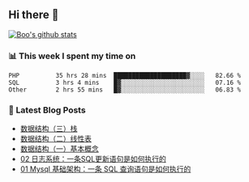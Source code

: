 ## Hi there 👋

[![Boo's github stats](https://github-readme-stats.vercel.app/api?username=0xAiKang)](https://github.com/anuraghazra/github-readme-stats)

<!-- [![Most Used Langs](https://github-readme-stats.vercel.app/api/top-langs/?username=0xAiKang)](https://github.com/anuraghazra/github-readme-stats) -->

### 📊 This week I spent my time on
<!--START_SECTION:waka-->

```text
PHP          35 hrs 28 mins  ████████████████████▓░░░░   82.66 %
SQL          3 hrs 4 mins    █▓░░░░░░░░░░░░░░░░░░░░░░░   07.16 %
Other        2 hrs 55 mins   █▓░░░░░░░░░░░░░░░░░░░░░░░   06.83 %
```

<!--END_SECTION:waka-->

### 📕 Latest Blog Posts
<!-- BLOG-POST-LIST:START -->
- [数据结构（三）栈](https://www.0x2beace.com/data-structure-3-stack/)
- [数据结构（二）线性表](https://www.0x2beace.com/data-structure-2-linear-table/)
- [数据结构（一）基本概念](https://www.0x2beace.com/data-structure-1-basic-concepts/)
- [02 日志系统：一条SQL更新语句是如何执行的](https://www.0x2beace.com/logging-system-how-an-sql-update-statement-is-executed/)
- [01 Mysql 基础架构：一条 SQL 查询语句是如何执行的](https://www.0x2beace.com/mysql-infrastructure-how-a-sql-query-statement-is-executed/)
<!-- BLOG-POST-LIST:END -->

